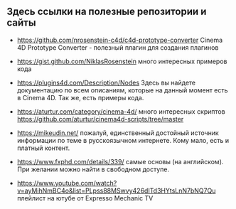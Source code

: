 ## Здесь ссылки на полезные репозитории и сайты

- https://github.com/nrosenstein-c4d/c4d-prototype-converter  Cinema 4D Prototype Converter - полезный плагин для создания плагинов

- https://gist.github.com/NiklasRosenstein много интересных примеров кода

- https://plugins4d.com/Description/Nodes  Здесь вы найдете документацию по всем описаниям, которые на данный момент есть в Cinema 4D. Так же, есть примеры кода.

- https://aturtur.com/category/cinema-4d/ много интересных скриптов
https://github.com/aturtur/cinema4d-scripts/tree/master

- https://mikeudin.net/ пожалуй, единственный достойный источник информации по теме в русскоязычном интернете. Кому мало, есть и платный контент.

- https://www.fxphd.com/details/339/ самые основы (на английском). При желании можно найти в свободном доступе.

- https://www.youtube.com/watch?v=ayMihNmBC4o&list=PLpss88MSwvy426dITd3HYtsLnN7bNQ7Qu плейлист на ютубе от Expresso Mechanic TV